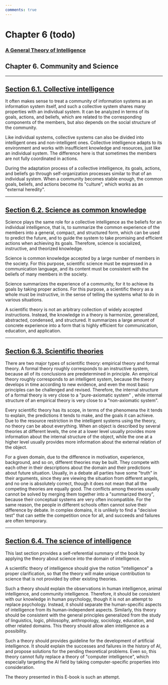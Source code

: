 ```yaml
---
comments: true
---
```


# Chapter 6 (todo)
### [A General Theory of Intelligence](https://cis.temple.edu/~pwang/GTI-book/index.html)

## Chapter 6. Community and Science

* * *

## [Section 6.1. Collective intelligence](https://cis.temple.edu/~pwang/GTI-book/GTI-CH6/GTI-6-1.html)

It often makes sense to treat a community of information systems as an information system itself, and such a collective system shares many properties with an individual system. It can be analyzed in terms of its goals, actions, and beliefs, which are related to the corresponding components of the members, but also depends on the social structure of the community.

Like individual systems, collective systems can also be divided into intelligent ones and non-intelligent ones. Collective intelligence adapts to its environment and works with insufficient knowledge and resources, just like an individual system. The difference here is that sometimes the members are not fully coordinated in actions.

During the adaptation process of a collective intelligence, its goals, actions, and beliefs go through self-organization processes similar to that of an individual system. When a community becomes stable enough, the common goals, beliefs, and actions become its "culture", which works as an "external heredity".

* * *

## [Section 6.2. Science as common knowledge](https://cis.temple.edu/~pwang/GTI-book/GTI-CH6/GTI-6-2.html)

Science plays the same role for a collective intelligence as the beliefs for an individual intelligence, that is, to summarize the common experience of the members into a general, compact, and structured form, which can be used to predict the future, and to guide the system to take promising and efficient actions when achieving its goals. Therefore, science is socialized, instructive, and theorized knowledge.

Science is common knowledge accepted by a large number of members in the society. For this purpose, scientific science must be expressed in a communication language, and its content must be consistent with the beliefs of many members in the society.

Science summarizes the experience of a community, for it to achieve its goals by taking proper actions. For this purpose, a scientific theory as a whole must be instructive, in the sense of telling the systems what to do in various situations.

A scientific theory is not an arbitrary collection of widely accepted instructions. Instead, the knowledge in a theory is harmonize, generalized, abstracted, condensed, and structured. It summarizes a large amount of concrete experience into a form that is highly efficient for communication, education, and application.

* * *

## [Section 6.3. Scientific theories](https://cis.temple.edu/~pwang/GTI-book/GTI-CH6/GTI-6-3.html)

There are two major types of scientific theory: empirical theory and formal theory. A formal theory roughly corresponds to an instructive system, because all of its conclusions are predetermined in principle. An empirical theory roughly corresponds to an intelligent system, because the theory develops in time according to new evidence, and even the most basic principles can be challenged and revised. Therefore, the internal structure of a formal theory is very close to a "pure-axiomatic system" , while internal structure of an empirical theory is very close to a "non-axiomatic system".

Every scientific theory has its scope, in terms of the phenomena the it tends to explain, the predictions it tends to make, and the goals it can achieve. Due to the resource restriction in the intelligent systems using the theory, no theory can be about everything. When an object is described by several theories at different levels, the one at a lower level usually provides more information about the internal structure of the object, while the one at a higher level usually provides more information about the external relation of the object.

For a given domain, due to the difference in motivation, experience, background, and so on, different theories may be built. They compete with each other in their descriptions about the domain and their predictions about future situation. Usually, in a debate all parties have some "truth" in their arguments, since they are viewing the situation from different angels, and no one is absolutely correct, though it does not mean that all the competing theories are equally good. The conflicts among theories usually cannot be solved by merging them together into a "summarized theory", because their conceptual systems are very often incompatible. For the same reason, the people in different schools often cannot solve their difference by debate. In complex domains, it is unlikely to find a "decisive test" that can settle the competition once for all, and succeeds and failures are often temporary.

* * *

## [Section 6.4. The science of intelligence](https://cis.temple.edu/~pwang/GTI-book/GTI-CH6/GTI-6-4.html)

This last section provides a self-referential summary of the book by applying the theory about science into the domain of intelligence.

A scientific theory of intelligence should give the notion "intelligence" a proper clarification, so that the theory will make unique contribution to science that is not provided by other existing theories.

Such a theory should explain the observations in human intelligence, animal intelligence, and community intelligence. Therefore, it should be consistent with our knowledge in human psychology, though it is not an attempt to replace psychology. Instead, it should separate the human-specific aspects of intelligence from its human-independent aspects. Similarly, this theory should be consistent with the general principles generalized from the study of linguistics, logic, philosophy, anthropology, sociology, education, and other related domains. This theory should allow alien intelligence as a possibility.

Such a theory should provides guideline for the development of artificial intelligence. It should explain the successes and failures in the history of AI, and propose solutions for the pending theoretical problems. Even so, this theory cannot fully replace a theory of "computer intelligence", which especially targeting the AI field by taking computer-specific properties into consideration.

The theory presented in this E-book is such an attempt.